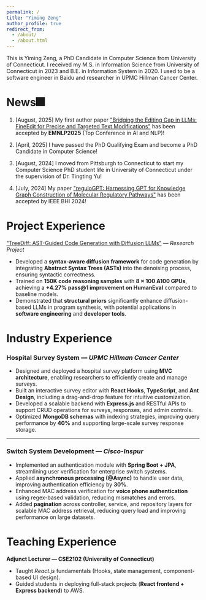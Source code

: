 ```yaml
---
permalink: /
title: "Yiming Zeng"
author_profile: true
redirect_from: 
  - /about/
  - /about.html
---
```


This is Yiming Zeng, a PhD Candidate in Computer Science from University of Connecticut. I received my M.S. in Information Science from University of Connecticut in 2023 and B.E. in Information System in 2020. I used to be a software engineer in Baidu and researcher in UPMC Hillman Cancer Center.

News🎆
======
1. [August, 2025] My first author paper <a href="https://arxiv.org/abs/2502.13358" target="_blank" rel="noopener">"Bridging the Editing Gap in LLMs: FineEdit for Precise and Targeted Text Modifications"</a>  has been accepted by **EMNLP2025** (Top Conference in AI and NLP)! 

2. [April, 2025] I have passed the PhD Qualifying Exam and become a PhD Candidate in Computer Science!

3. [August, 2024] I moved from Pittsburgh to Connecticut to start my Computer Science PhD student life in University of Connecticut under the supervision of Dr. Tingting Yu!

4. [July, 2024] My paper <a href="https://pubmed.ncbi.nlm.nih.gov/38313267/" target="_blank" rel="noopener">"reguloGPT: Harnessing GPT for Knowledge Graph Construction of Molecular Regulatory Pathways"</a>  has been accepted by IEEE BHI 2024! 

Project Experience
======
<a href="https://www.arxiv.org/abs/2508.01473" target="_blank" rel="noopener">"TreeDiff: AST-Guided Code Generation with Diffusion LLMs"</a> — *Research Project*
- Developed a **syntax-aware diffusion framework** for code generation by integrating **Abstract Syntax Trees (ASTs)** into the denoising process, ensuring syntactic correctness.  
- Trained on **150K code reasoning samples** with **8 × 100 A100 GPUs**, achieving a **+4.27% pass@1 improvement on HumanEval** compared to baseline models.  
- Demonstrated that **structural priors** significantly enhance diffusion-based LLMs in program synthesis, with potential applications in **software engineering** and **developer tools**.  


Industry Experience
======
### Hospital Survey System — *UPMC Hillman Cancer Center*
- Designed and deployed a hospital survey platform using **MVC architecture**, enabling researchers to efficiently create and manage surveys.  
- Built an interactive survey editor with **React Hooks**, **TypeScript**, and **Ant Design**, including a drag-and-drop feature for intuitive customization.  
- Developed a scalable backend with **Express.js** and RESTful APIs to support CRUD operations for surveys, responses, and admin controls.  
- Optimized **MongoDB schemas** with indexing strategies, improving query performance by **40%** and supporting large-scale survey response storage.  

---

### Switch System Development — *Cisco-Inspur*
- Implemented an authentication module with **Spring Boot + JPA**, streamlining user verification for enterprise switch systems.  
- Applied **asynchronous processing (@Async)** to handle user data, improving authentication efficiency by **30%**.  
- Enhanced MAC address verification for **voice phone authentication** using regex-based validation, reducing mismatches and errors.  
- Added **pagination** across controller, service, and repository layers for scalable MAC address retrieval, reducing query load and improving performance on large datasets.  

Teaching Experience
======
**Adjunct Lecturer — CSE2102 (University of Connecticut)**  
- Taught *React.js* fundamentals (Hooks, state management, component-based UI design).  
- Guided students in deploying full-stack projects (**React frontend + Express backend**) to AWS.  